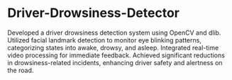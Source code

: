 # Driver-Drowsiness-Detector
Developed a driver drowsiness detection system using OpenCV and dlib. Utilized facial landmark detection to monitor eye blinking patterns, categorizing states into awake, drowsy, and asleep. 
Integrated real-time video processing for immediate feedback. Achieved significant reductions in drowsiness-related incidents, enhancing driver safety and alertness on the road.
